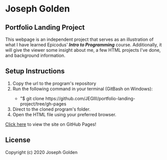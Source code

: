 Joseph Golden
=====================

## Portfolio Landing Project
This webpage is an independent project that serves as an illustration of what I have learned Epicodus' **_Intro to Programming_** course. Additionally, it will give the viewer some insight about me, a few HTML projects I've done, and background information. 

## Setup Instructions
<ol>
<li>Copy the url to the program's repository</li>
<li>Run the following command in your terminal (GitBash on Windows):</li>
<ul>
<li>"$ git clone https://github.com/JEGIII/portfolio-landing-project/tree/gh-pages</li>
</ul>
<li>Direct to the cloned program's folder.</li>
<li>Open the HTML file using your preferred browser.</li>
</ol>

[Click here](https://jegiii.github.io/portfolio-landing-project/) to view the site on GitHub Pages!

## License
Copyright (c) 2020 Joseph Golden